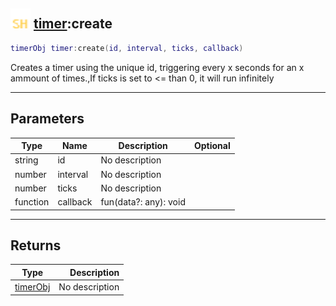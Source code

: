 ## <img src="../../.gitbook/assets/shared.png" width="32" height="32" /> [timer](../timer/README.md):create

```lua
timerObj timer:create(id, interval, ticks, callback)
```

Creates a timer using the unique id, triggering every x seconds for an x ammount of times.,If ticks is set to <= than 0, it will run infinitely

-----------------
## Parameters

| Type   | Name | Description | Optional |
| ------ | ---- | ----------- | -------: |
| string | id | No description |  |
| number | interval | No description |  |
| number | ticks | No description |  |
| function | callback | fun(data?: any): void |  |

-----------------
## Returns

| Type   | Description |
| ------ | ----------: |
| [timerObj](../timerobj/README.md) | No description |
